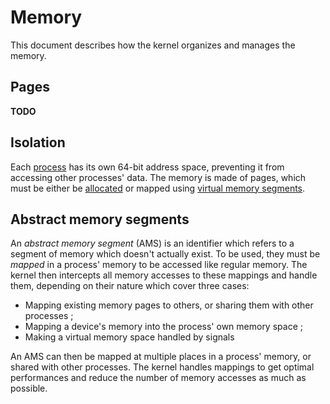 # Memory

This document describes how the kernel organizes and manages the memory.

## Pages

**TODO**

## Isolation

Each [process](processes.md) has its own 64-bit address space, preventing it from accessing other processes' data. The memory is made of pages, which must be either be [allocated](../syscalls.md#0x30-mem_alloc) or mapped using [virtual memory segments](#abstract-memory-segments).

## Abstract memory segments

An _abstract memory segment_ (AMS) is an identifier which refers to a segment of memory which doesn't actually exist. To be used, they must be _mapped_ in a process' memory to be accessed like regular memory. The kernel then intercepts all memory accesses to these mappings and handle them, depending on their nature which cover three cases:

- Mapping existing memory pages to others, or sharing them with other processes ;
- Mapping a device's memory into the process' own memory space ;
- Making a virtual memory space handled by signals

An AMS can then be mapped at multiple places in a process' memory, or shared with other processes. The kernel handles mappings to get optimal performances and reduce the number of memory accesses as much as possible.